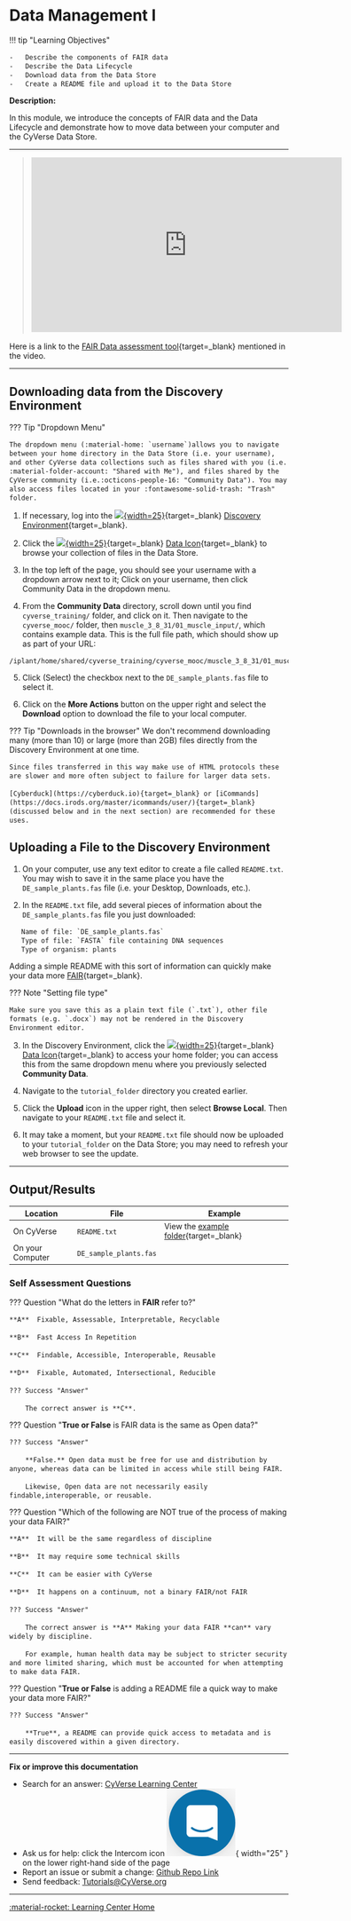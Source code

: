 [de]: assets/de/logos/deIcon.svg
[home]: assets/de/menu_items/homeIcon.svg
[data]: assets/de/menu_items/dataIcon.svg
[apps]: assets/de/menu_items/appsIcon.svg
[analysis]: assets/de/menu_items/analysisIcon.svg
[shell]: assets/de/menu_items/webshellIcon.svg
[team]: assets/de/menu_items/teamsIcon.svg
[bank]: assets/de/menu_items/bank.svg
[help]: assets/de/menu_items/helpIcon.svg

# Data Management I

!!! tip "Learning Objectives"

    -   Describe the components of FAIR data
    -   Describe the Data Lifecycle
    -   Download data from the Data Store
    -   Create a README file and upload it to the Data Store

**Description:**

In this module, we introduce the concepts of FAIR data and the Data Lifecycle and demonstrate how to move data between your computer and the CyVerse Data Store.

---

> <div class="video-container">
> <iframe width="560" height="315" src="https://www.youtube.com/embed/yDptqWLfxXk" title="YouTube video player" frameborder="0" allow="accelerometer; autoplay; clipboard-write; encrypted-media; gyroscope; picture-in-picture" allowfullscreen></iframe>
> </div>

Here is a link to the [FAIR Data assessment tool](https://ardc.edu.au/resources/working-with-data/fair-data/fair-self-assessment-tool/){target=_blank} mentioned in the video.


------------------------------------------------------------------------

## Downloading data from the Discovery Environment

??? Tip "Dropdown Menu"

    The dropdown menu (:material-home: `username`)allows you to navigate between your home directory in the Data Store (i.e. your username), and other CyVerse data collections such as files shared with you (i.e. :material-folder-account: "Shared with Me"), and files shared by the CyVerse community (i.e.:octicons-people-16: "Community Data"). You may also access files located in your :fontawesome-solid-trash: "Trash" folder.

1. If necessary, log into the [![][de]{width=25}](https://de.cyverse.org){target=_blank} [Discovery Environment](https://de.cyverse.org){target=_blank}.

2. Click the [![][data]{width=25}](https://de.cyverse.org/data/){target=_blank} [Data Icon](https://de.cyverse.org/data){target=_blank} to browse your collection of files in the Data Store.

3. In the top left of the page, you should see your username with a dropdown arrow next to it; Click on your username, then click Community Data in the dropdown menu.

4. From the **Community Data** directory, scroll down until you find `cyverse_training/` folder, and click on it. Then navigate to the `cyverse_mooc/` folder, then `muscle_3_8_31/01_muscle_input/`, which contains example data. This is the full file path, which should show up as part of your URL:

```
/iplant/home/shared/cyverse_training/cyverse_mooc/muscle_3_8_31/01_muscle_input/
```

5.  Click (Select) the checkbox next to the `DE_sample_plants.fas` file to select it.

6.  Click on the **More Actions** button on the upper right and select the **Download** option to download the file to your local computer.

??? Tip "Downloads in the browser"
    We don't recommend downloading many (more than 10) or large (more than 2GB) files directly from the Discovery Environment at one time. 
    
    Since files transferred in this way make use of HTML protocols these are slower and more often subject to failure for larger data sets. 
    
    [Cyberduck](https://cyberduck.io){target=_blank} or [iCommands](https://docs.irods.org/master/icommands/user/){target=_blank} (discussed below and in the next section) are recommended for these uses.

## Uploading a File to the Discovery Environment

1. On your computer, use any text editor to create a file called `README.txt`. You may wish to save it in the same place you have the `DE_sample_plants.fas` file (i.e. your Desktop, Downloads, etc.).

2. In the `README.txt` file, add several pieces of information about the `DE_sample_plants.fas` file you just downloaded:

``` 
   Name of file: `DE_sample_plants.fas`
   Type of file: `FASTA` file containing DNA sequences
   Type of organism: plants
```
Adding a simple README with this sort of information can quickly make your data more [FAIR](https://www.go-fair.org/fair-principles/){target=_blank}.
    
??? Note "Setting file type"

    Make sure you save this as a plain text file (`.txt`), other file formats (e.g. `.docx`) may not be rendered in the Discovery Environment editor.

3.  In the Discovery Environment, click the [![][data]{width=25}](https://de.cyverse.org/data/){target=_blank} [Data Icon](https://de.cyverse.org/data){target=_blank} to access your home folder; you can access this from the same dropdown menu where you previously selected **Community Data**.

4.  Navigate to the `tutorial_folder` directory you created earlier.

5.  Click the **Upload** icon in the upper right, then select **Browse Local**. Then navigate to your `README.txt` file and select it.

6.  It may take a moment, but your `README.txt` file should now be
    uploaded to your `tutorial_folder` on the Data Store; you may
    need to refresh your web browser to see the update.

------------------------------------------------------------------------

## Output/Results

| Location | File | Example |
|--------|-------------|---------|
| On CyVerse | `README.txt` | View the [example folder](https://datacommons.cyverse.org/browse/iplant/home/shared/cyverse_training/cyverse_mooc){target=_blank} |
| On your Computer | `DE_sample_plants.fas` | ||                      

### Self Assessment Questions

??? Question "What do the letters in **FAIR** refer to?"

    **A**  Fixable, Assessable, Interpretable, Recyclable
    
    **B**  Fast Access In Repetition
    
    **C**  Findable, Accessible, Interoperable, Reusable
    
    **D**  Fixable, Automated, Intersectional, Reducible

    ??? Success "Answer"

        The correct answer is **C**.

??? Question "**True or False** is FAIR data is the same as Open data?"

    ??? Success "Answer"
    
        **False.** Open data must be free for use and distribution by anyone, whereas data can be limited in access while still being FAIR.
        
        Likewise, Open data are not necessarily easily findable,interoperable, or reusable.


??? Question "Which of the following are NOT true of the process of making your data FAIR?"

    **A**  It will be the same regardless of discipline

    **B**  It may require some technical skills
    
    **C**  It can be easier with CyVerse
    
    **D**  It happens on a continuum, not a binary FAIR/not FAIR

    ??? Success "Answer"

        The correct answer is **A** Making your data FAIR **can** vary widely by discipline. 
        
        For example, human health data may be subject to stricter security and more limited sharing, which must be accounted for when attempting to make data FAIR.

??? Question "**True or False** is adding a README file a quick way to make your data more FAIR?"

    ??? Success "Answer"

        **True**, a README can provide quick access to metadata and is easily discovered within a given directory.

-----------------------------------------------------------------------

**Fix or improve this documentation**

  - Search for an answer:
     [CyVerse Learning Center](https://learning.cyverse.org)
  - Ask us for help:
    click the Intercom icon ![Intercom](assets/intercom.png){ width="25" } on the lower right-hand side of the page
  - Report an issue or submit a change:
    [Github Repo Link](https://github.com/cyverse-learning-materials/)
  - Send feedback: <Tutorials@CyVerse.org>
  
------------------------------------------------------------------------

[:material-rocket: Learning Center Home](http://learning.cyverse.org/)